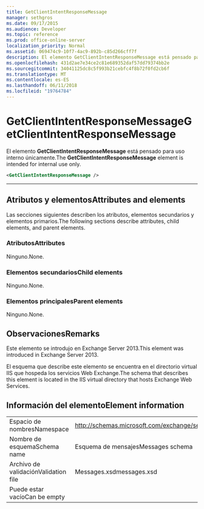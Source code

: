 ```yaml
---
title: GetClientIntentResponseMessage
manager: sethgros
ms.date: 09/17/2015
ms.audience: Developer
ms.topic: reference
ms.prod: office-online-server
localization_priority: Normal
ms.assetid: 069474c9-10f7-4ac9-892b-c85d266cff7f
description: El elemento GetClientIntentResponseMessage está pensado para uso interno únicamente.
ms.openlocfilehash: 431d2ae7e34ce2c81e689352daf57dd79374bb2e
ms.sourcegitcommit: 34041125dc8c5f993b21cebfc4f8b72f0fd2cb6f
ms.translationtype: MT
ms.contentlocale: es-ES
ms.lasthandoff: 06/11/2018
ms.locfileid: "19764784"
---
```

# <a name="getclientintentresponsemessage"></a><span data-ttu-id="c9abd-103">GetClientIntentResponseMessage</span><span class="sxs-lookup"><span data-stu-id="c9abd-103">GetClientIntentResponseMessage</span></span>

<span data-ttu-id="c9abd-104">El elemento **GetClientIntentResponseMessage** está pensado para uso interno únicamente.</span><span class="sxs-lookup"><span data-stu-id="c9abd-104">The **GetClientIntentResponseMessage** element is intended for internal use only.</span></span> 
  
```XML
<GetClientIntentResponseMessage />
```

 ****
## <a name="attributes-and-elements"></a><span data-ttu-id="c9abd-105">Atributos y elementos</span><span class="sxs-lookup"><span data-stu-id="c9abd-105">Attributes and elements</span></span>

<span data-ttu-id="c9abd-106">Las secciones siguientes describen los atributos, elementos secundarios y elementos primarios.</span><span class="sxs-lookup"><span data-stu-id="c9abd-106">The following sections describe attributes, child elements, and parent elements.</span></span>
  
### <a name="attributes"></a><span data-ttu-id="c9abd-107">Atributos</span><span class="sxs-lookup"><span data-stu-id="c9abd-107">Attributes</span></span>

<span data-ttu-id="c9abd-108">Ninguno.</span><span class="sxs-lookup"><span data-stu-id="c9abd-108">None.</span></span>
  
### <a name="child-elements"></a><span data-ttu-id="c9abd-109">Elementos secundarios</span><span class="sxs-lookup"><span data-stu-id="c9abd-109">Child elements</span></span>

<span data-ttu-id="c9abd-110">Ninguno.</span><span class="sxs-lookup"><span data-stu-id="c9abd-110">None.</span></span>
  
### <a name="parent-elements"></a><span data-ttu-id="c9abd-111">Elementos principales</span><span class="sxs-lookup"><span data-stu-id="c9abd-111">Parent elements</span></span>

<span data-ttu-id="c9abd-112">Ninguno.</span><span class="sxs-lookup"><span data-stu-id="c9abd-112">None.</span></span>
  
## <a name="remarks"></a><span data-ttu-id="c9abd-113">Observaciones</span><span class="sxs-lookup"><span data-stu-id="c9abd-113">Remarks</span></span>

<span data-ttu-id="c9abd-114">Este elemento se introdujo en Exchange Server 2013.</span><span class="sxs-lookup"><span data-stu-id="c9abd-114">This element was introduced in Exchange Server 2013.</span></span>
  
<span data-ttu-id="c9abd-115">El esquema que describe este elemento se encuentra en el directorio virtual IIS que hospeda los servicios Web Exchange.</span><span class="sxs-lookup"><span data-stu-id="c9abd-115">The schema that describes this element is located in the IIS virtual directory that hosts Exchange Web Services.</span></span>
  
## <a name="element-information"></a><span data-ttu-id="c9abd-116">Información del elemento</span><span class="sxs-lookup"><span data-stu-id="c9abd-116">Element information</span></span>

|||
|:-----|:-----|
|<span data-ttu-id="c9abd-117">Espacio de nombres</span><span class="sxs-lookup"><span data-stu-id="c9abd-117">Namespace</span></span>  <br/> |http://schemas.microsoft.com/exchange/services/2006/messages  <br/> |
|<span data-ttu-id="c9abd-118">Nombre de esquema</span><span class="sxs-lookup"><span data-stu-id="c9abd-118">Schema name</span></span>  <br/> |<span data-ttu-id="c9abd-119">Esquema de mensajes</span><span class="sxs-lookup"><span data-stu-id="c9abd-119">Messages schema</span></span>  <br/> |
|<span data-ttu-id="c9abd-120">Archivo de validación</span><span class="sxs-lookup"><span data-stu-id="c9abd-120">Validation file</span></span>  <br/> |<span data-ttu-id="c9abd-121">Messages.xsd</span><span class="sxs-lookup"><span data-stu-id="c9abd-121">messages.xsd</span></span>  <br/> |
|<span data-ttu-id="c9abd-122">Puede estar vacío</span><span class="sxs-lookup"><span data-stu-id="c9abd-122">Can be empty</span></span>  <br/> ||
   

